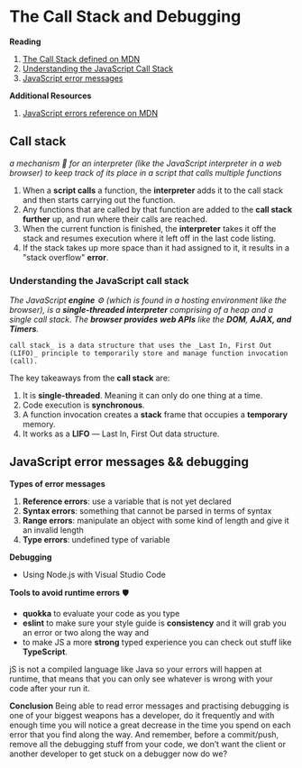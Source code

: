 # The Call Stack and Debugging 

**Reading**

1. [The Call Stack defined on MDN](https://developer.mozilla.org/en-US/docs/Glossary/Call_stack)
1. [Understanding the JavaScript Call Stack](https://www.freecodecamp.org/news/understanding-the-javascript-call-stack-861e41ae61d4/)
1. [JavaScript error messages](https://codeburst.io/javascript-error-messages-debugging-d23f84f0ae7c)

**Additional Resources**

1. [JavaScript errors reference on MDN](https://developer.mozilla.org/en-US/docs/Web/JavaScript/Reference/Errors)

## Call stack

_a mechanism :nut_and_bolt: for an interpreter (like the JavaScript interpreter in a web browser) to keep track of its place in a script that calls multiple functions_

1. When a **script calls** a function, the **interpreter** adds it to the call stack and then starts carrying out the function.
1. Any functions that are called by that function are added to the **call stack further** up, and run where their calls are reached.
1. When the current function is finished, the **interpreter** takes it off the stack and resumes execution where it left off in the last code listing.
1. If the stack takes up more space than it had assigned to it, it results in a "stack overflow" **error**.

### Understanding the JavaScript call stack 

_The JavaScript **engine** :gear: (which is found in a hosting environment like the browser), is a **single-threaded interpreter** comprising of a heap and a single call stack. The **browser provides** **web APIs** like the **DOM**, **AJAX, and Timers**._

`call stack_ is a data structure that uses the _Last In, First Out (LIFO)_ principle to temporarily store and manage function invocation (call).`

The key takeaways from the **call stack** are:

1. It is **single-threaded**. Meaning it can only do one thing at a time.
2. Code execution is **synchronous**.
3. A function invocation creates a **stack** frame that occupies a **temporary** memory.
4. It works as a **LIFO** — Last In, First Out data structure.

## JavaScript error messages && debugging 

**Types of error messages**

1. **Reference errors**: use a variable that is not yet declared
1. **Syntax errors**: something that cannot be parsed in terms of syntax
1. **Range errors**: manipulate an object with some kind of length and give it an invalid length
1. **Type errors**: undefined type of variable

**Debugging** 

- Using Node.js with Visual Studio Code

**Tools to avoid runtime errors** :shield:

- **quokka** to evaluate your code as you type
- **eslint** to make sure your style guide is **consistency** and it will grab you an error or two along the way and
- to make JS a more **strong** typed experience you can check out stuff like **TypeScript**.

jS is not a compiled language like Java so your errors will happen at runtime, that means that you can only see whatever is wrong with your code after your run it.

**Conclusion**
Being able to read error messages and practising debugging is one of your biggest weapons has a developer, do it frequently and with enough time you will notice a great decrease in the time you spend on each error that you find along the way. And remember, before a commit/push, remove all the debugging stuff from your code, we don’t want the client or another developer to get stuck on a debugger now do we?